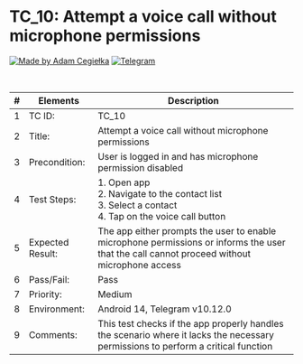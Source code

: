 # TC_10: Attempt a voice call without microphone permissions

[![Made by Adam Cegiełka](https://img.shields.io/badge/made%20by%20-Adam%20Cegielka-blue.svg?style=flat-square)](https://adamcegielka.pl)
[![Telegram](https://img.shields.io/badge/Testing%20App-Telegram-24A1DE.svg?logo=telegram)](https://web.telegram.org)

<br>

| # | Elements | Description |
| --- | --- | --- |
| 1 | TC ID: | TC_10 |
| 2 | Title: | Attempt a voice call without microphone permissions |
| 3 | Precondition: | User is logged in and has microphone permission disabled |
| 4 | Test Steps: | 1. Open app<br>2. Navigate to the contact list<br>3. Select a contact<br>4. Tap on the voice call button |
| 5 | Expected Result: | The app either prompts the user to enable microphone permissions or informs the user that the call cannot proceed without microphone access |
| 6 | Pass/Fail: | Pass |
| 7 | Priority: | Medium |
| 8 | Environment: | Android 14, Telegram v10.12.0  |
| 9 | Comments: | This test checks if the app properly handles the scenario where it lacks the necessary permissions to perform a critical function |
